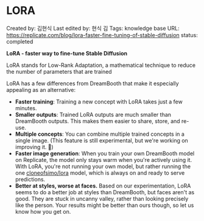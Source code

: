 # LORA

Created by: 김현식
Last edited by: 현식 김
Tags: knowledge base
URL: https://replicate.com/blog/lora-faster-fine-tuning-of-stable-diffusion
status: completed

**LoRA - faster way to fine-tune Stable Diffusion**

LoRA stands for Low-Rank Adaptation, a mathematical technique to reduce the number of parameters that are trained

LoRA has a few differences from DreamBooth that make it especially appealing as an alternative:

- **Faster training**: Training a new concept with LoRA takes just a few minutes.
- **Smaller outputs**: Trained LoRA outputs are much smaller than DreamBooth outputs. This makes them easier to share, store, and re-use.
- **Multiple concepts**: You can combine multiple trained concepts in a single image. (This feature is still experimental, but we're working on improving it. 🧪)
- **Faster image generation**: When you train your own DreamBooth model on Replicate, the model only stays warm when you're actively using it. With LoRA, you're not running your own model, but rather running the one [cloneofsimo/lora](https://replicate.com/cloneofsimo/lora) model, which is always on and ready to serve predictions.
- **Better at styles, worse at faces.** Based on our experimentation, LoRA seems to do a better job at styles than DreamBooth, but faces aren't as good. They are stuck in uncanny valley, rather than looking precisely like the person. Your results might be better than ours though, so let us know how you get on.